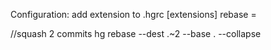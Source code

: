 Configuration:
add extension to .hgrc
[extensions]
rebase =

//squash 2 commits
hg rebase --dest .~2 --base . --collapse
